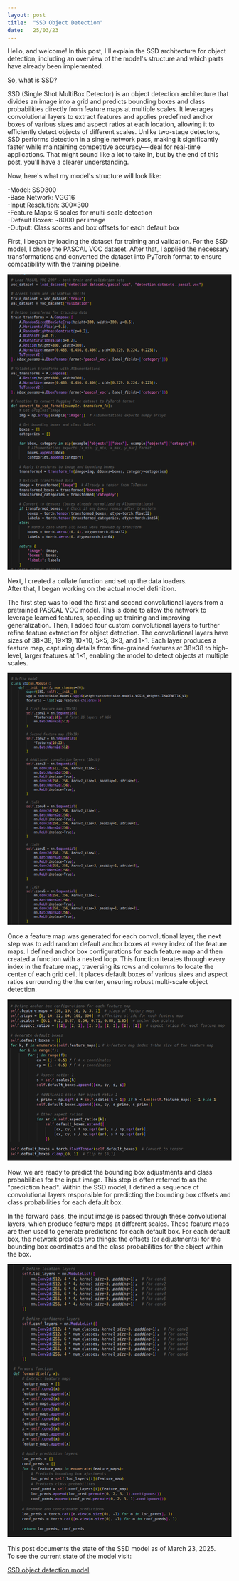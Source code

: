 ```yaml
---
layout: post
title:  "SSD Object Detection"
date:   25/03/23
---
```


<p class="intro"><span class="dropcap">H</span>ello, and welcome! In this post, I'll explain the SSD architecture for object detection, including an overview of the model's structure and which parts have already been implemented.</p>

So, what is SSD?

SSD (Single Shot MultiBox Detector) is an object detection architecture that divides an image into a grid and predicts bounding boxes and class probabilities directly from feature maps at multiple scales. It leverages convolutional layers to extract features and applies predefined anchor boxes of various sizes and aspect ratios at each location, allowing it to efficiently detect objects of different scales. Unlike two-stage detectors, SSD performs detection in a single network pass, making it significantly faster while maintaining competitive accuracy—ideal for real-time applications.
That might sound like a lot to take in, but by the end of this post, you'll have a clearer understanding.

Now, here's what my model's structure will look like:

-Model: SSD300<br>
-Base Network: VGG16<br>
-Input Resolution: 300×300<br>
-Feature Maps: 6 scales for multi-scale detection<br>
-Default Boxes: ~8000 per image<br>
-Output: Class scores and box offsets for each default box<br>

First, I began by loading the dataset for training and validation. For the SSD model, I chose the PASCAL VOC dataset. After that, I applied the necessary transformations and converted the dataset into PyTorch format to ensure compatibility with the training pipeline.

<img src="/assets/img/pascal-voc.jpg" alt="">

Next, I created a collate function and set up the data loaders.<br>
After that, I began working on the actual model definition.

The first step was to load the first and second convolutional layers from a pretrained PASCAL VOC model. This is done to allow the network to leverage learned features, speeding up training and improving generalization. Then, I added four custom convolutional layers to further refine feature extraction for object detection. The convolutional layers have sizes of 38×38, 19×19, 10×10, 5×5, 3×3, and 1×1. Each layer produces a feature map, capturing details from fine-grained features at 38×38 to high-level, larger features at 1×1, enabling the model to detect objects at multiple scales.

<img src="/assets/img/conv-layers.jpg" alt="">

Once a feature map was generated for each convolutional layer, the next step was to add random default anchor boxes at every index of the feature maps. I defined anchor box configurations for each feature map and then created a function with a nested loop. This function iterates through every index in the feature map, traversing its rows and columns to locate the center of each grid cell. It places default boxes of various sizes and aspect ratios surrounding the the center, ensuring robust multi-scale object detection.

<img src="/assets/img/default-boxes.jpg" alt="">

Now, we are ready to predict the bounding box adjustments and class probabilities for the input image. This step is often referred to as the "prediction head". Within the SSD model, I defined a sequence of convolutional layers responsible for predicting the bounding box offsets and class probabilities for each default box.

In the forward pass, the input image is passed through these convolutional layers, which produce feature maps at different scales. These feature maps are then used to generate predictions for each default box. For each default box, the network predicts two things: the offsets (or adjustments) for the bounding box coordinates and the class probabilities for the object within the box.

<img src="/assets/img/forward-function.jpg" alt="">

This post documents the state of the SSD model as of March 23, 2025.<br>
To see the current state of the model visit:

<a href="https://github.com/adrirubio/ml-rover/blob/main/ssd/ssd-object-detection.py">SSD object detection model</a>
